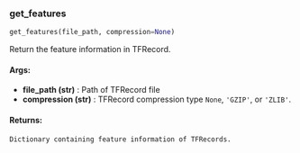

### get_features
```python
get_features(file_path, compression=None)
```
Return the feature information in TFRecord.

#### Args:

* **file_path (str)** :  Path of TFRecord file
* **compression (str)** :  TFRecord compression type `None`, `'GZIP'`, or `'ZLIB'`.

#### Returns:
    Dictionary containing feature information of TFRecords.